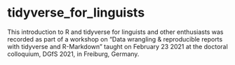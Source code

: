 # tidyverse_for_linguists
This introduction to R and tidyverse for linguists and other enthusiasts was recorded as part of a workshop on “Data wrangling &amp; reproducible reports with tidyverse and R-Markdown” taught on February 23 2021 at the doctoral colloquium, DGfS 2021, in Freiburg, Germany. 
